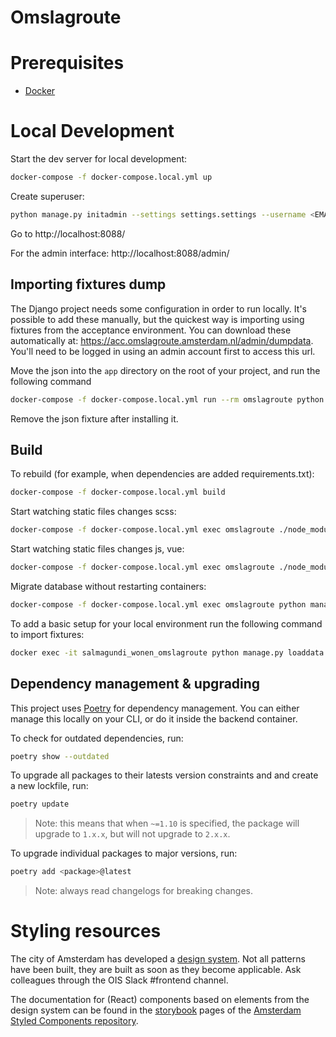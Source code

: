 # Omslagroute

# Prerequisites

- [Docker](https://docs.docker.com/docker-for-mac/install/)

# Local Development

Start the dev server for local development:
```bash
docker-compose -f docker-compose.local.yml up
```

Create superuser:
```bash
python manage.py initadmin --settings settings.settings --username <EMAIL> --password <PASSWORD>
```

Go to http://localhost:8088/

For the admin interface:
http://localhost:8088/admin/

## Importing fixtures dump
The Django project needs some configuration in order to run locally. It's possible to add these manually, but the quickest way is importing using fixtures from the acceptance environment. You can download these automatically at: https://acc.omslagroute.amsterdam.nl/admin/dumpdata. You'll need to be logged in using an admin account first to access this url.

Move the json into the `app` directory on the root of your project, and run the following command

```bash
docker-compose -f docker-compose.local.yml run --rm omslagroute python manage.py loaddata <name of fixture>
```
Remove the json fixture after installing it.

## Build

To rebuild (for example, when dependencies are added requirements.txt):
```bash
docker-compose -f docker-compose.local.yml build
```

Start watching static files changes scss:

```bash
docker-compose -f docker-compose.local.yml exec omslagroute ./node_modules/.bin/sass --watch static_src/sass:./assets/bundles/

```

Start watching static files changes js, vue:

```bash
docker-compose -f docker-compose.local.yml exec omslagroute ./node_modules/.bin/webpack --config webpack.config.js --watch
```

Migrate database without restarting containers:

```bash
docker-compose -f docker-compose.local.yml exec omslagroute python manage.py migrate
```

To add a basic setup for your local environment run the following command to import fixtures:
```bash
docker exec -it salmagundi_wonen_omslagroute python manage.py loaddata fixtures.json
```

## Dependency management & upgrading
This project uses [Poetry](https://python-poetry.org/docs/cli/) for dependency management. You can either manage this locally on your CLI, or do it inside the backend container.

To check for outdated dependencies, run:

```sh
poetry show --outdated
```

To upgrade all packages to their latests version constraints and and create a new lockfile, run:


```sh
poetry update
```

> Note: this means that when `~=1.10` is specified, the package will upgrade to `1.x.x`, but will not upgrade to `2.x.x`.

To upgrade individual packages to major versions, run:

```sh
poetry add <package>@latest
```

> Note: always read changelogs for breaking changes.

# Styling resources

The city of Amsterdam has developed a [design system](https://designsystem.amsterdam.nl/7awj1hc9f/p/39359e-design-system). Not all patterns have been built, they are built as soon as they become applicable. Ask colleagues through the OIS Slack #frontend channel.

The documentation for (React) components based on elements from the design system can be found in the [storybook](https://amsterdam.github.io/amsterdam-styled-components/?path=/story/experimental-atoms-accordion--single-accordion-with-paragraph) pages of the [Amsterdam Styled Components repository](https://github.com/Amsterdam/amsterdam-styled-components/tree/master/.storybook).


